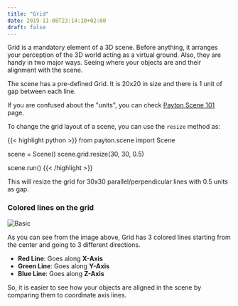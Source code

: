 ```yaml
---
title: "Grid"
date: 2019-11-08T23:14:10+02:00
draft: false
---
```

Grid is a mandatory element of a 3D scene. Before anything, it arranges your perception of the 3D world acting as a virtual ground. Also, they are handy in two major ways. Seeing where your objects are and their alignment with the scene.

The scene has a pre-defined Grid. It is 20x20 in size and there is 1 unit of gap between each line.

If you are confused about the "units", you can check [Payton Scene 101](/docs/scene) page.

To change the grid layout of a scene, you can use the `resize` method as:

{{< highlight python >}}
from payton.scene import Scene

scene = Scene()
scene.grid.resize(30, 30, 0.5)

scene.run()
{{< /highlight >}}

This will resize the grid for 30x30 parallel/perpendicular lines with 0.5 units as gap.

### Colored lines on the grid

![Basic](/01_basic.png)

As you can see from the image above, Grid has 3 colored lines starting from the center and going to 3 different directions.

- **Red Line**: Goes along **X-Axis**
- **Green Line**: Goes along **Y-Axis**
- **Blue Line**: Goes along **Z-Axis**

So, it is easier to see how your objects are aligned in the scene by comparing them to coordinate axis lines.
